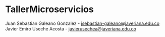 # TallerMicroservicios
Juan Sebastian Galeano Gonzalez - jsebastian-galeano@javeriana.edu.co
Javier Emiro Useche Acosta      - javierusechea@javeriana.edu.co
